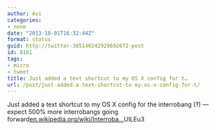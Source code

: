 ```yaml
---
author: Avi
categories:
- none
date: "2013-10-01T16:32:44Z"
format: status
guid: http://twitter-385140242929692672-post
id: 8161
tags:
- micro
- tweet
title: Just added a text shortcut to my OS X config for t…
url: /post/just-added-a-text-shortcut-to-my-os-x-config-for-t/
---
```

Just added a text shortcut to my OS X config for the interrobang (‽) — expect 500% more interrobangs going forward[en.wikipedia.org/wiki/Interroba…](http://en.wikipedia.org/wiki/Interrobang)UlLEu3